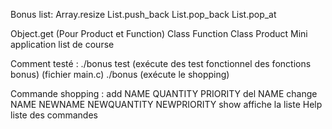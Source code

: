 Bonus list: 
Array.resize
List.push_back 
List.pop_back 
List.pop_at 

Object.get (Pour Product et Function) Class Function 
Class Product
Mini application list de course

Comment testé :
./bonus test (exécute des test fonctionnel des fonctions bonus) (fichier main.c)
./bonus (exécute le shopping)

Commande shopping :
add NAME QUANTITY PRIORITY
del NAME
change NAME NEWNAME NEWQUANTITY NEWPRIORITY
show affiche la liste
Help liste des commandes